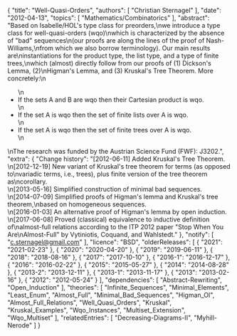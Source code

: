 {
    "title": "Well-Quasi-Orders",
    "authors": [
        "Christian Sternagel"
    ],
    "date": "2012-04-13",
    "topics": [
        "Mathematics/Combinatorics"
    ],
    "abstract": "Based on Isabelle/HOL's type class for preorders,\nwe introduce a type class for well-quasi-orders (wqo)\nwhich is characterized by the absence of \"bad\" sequences\n(our proofs are along the lines of the proof of Nash-Williams,\nfrom which we also borrow terminology). Our main results are\ninstantiations for the product type, the list type, and a type of finite trees,\nwhich (almost) directly follow from our proofs of (1) Dickson's Lemma, (2)\nHigman's Lemma, and (3) Kruskal's Tree Theorem. More concretely:\n<ul>\n<li>If the sets A and B are wqo then their Cartesian product is wqo.</li>\n<li>If the set A is wqo then the set of finite lists over A is wqo.</li>\n<li>If the set A is wqo then the set of finite trees over A is wqo.</li>\n</ul>\nThe research was funded by the Austrian Science Fund (FWF): J3202.",
    "extra": {
        "Change history": "[2012-06-11] Added Kruskal's Tree Theorem.<br>\n[2012-12-19] New variant of Kruskal's tree theorem for terms (as opposed to\nvariadic terms, i.e., trees), plus finite version of the tree theorem as\ncorollary.<br>\n[2013-05-16] Simplified construction of minimal bad sequences.<br>\n[2014-07-09] Simplified proofs of Higman's lemma and Kruskal's tree theorem,\nbased on homogeneous sequences.<br>\n[2016-01-03] An alternative proof of Higman's lemma by open induction.<br>\n[2017-06-08] Proved (classical) equivalence to inductive definition of\nalmost-full relations according to the ITP 2012 paper \"Stop When You Are\nAlmost-Full\" by Vytiniotis, Coquand, and Wahlstedt."
    },
    "notify": [
        "c.sternagel@gmail.com"
    ],
    "licence": "BSD",
    "olderReleases": [
        {
            "2021": "2021-02-23"
        },
        {
            "2020": "2020-04-20"
        },
        {
            "2019": "2019-06-11"
        },
        {
            "2018": "2018-08-16"
        },
        {
            "2017": "2017-10-10"
        },
        {
            "2016-1": "2016-12-17"
        },
        {
            "2016": "2016-02-22"
        },
        {
            "2015": "2015-05-27"
        },
        {
            "2014": "2014-08-28"
        },
        {
            "2013-2": "2013-12-11"
        },
        {
            "2013-1": "2013-11-17"
        },
        {
            "2013": "2013-02-16"
        },
        {
            "2012": "2012-05-24"
        }
    ],
    "dependencies": [
        "Abstract-Rewriting",
        "Open_Induction"
    ],
    "theories": [
        "Infinite_Sequences",
        "Minimal_Elements",
        "Least_Enum",
        "Almost_Full",
        "Minimal_Bad_Sequences",
        "Higman_OI",
        "Almost_Full_Relations",
        "Well_Quasi_Orders",
        "Kruskal",
        "Kruskal_Examples",
        "Wqo_Instances",
        "Multiset_Extension",
        "Wqo_Multiset"
    ],
    "relatedEntries": [
        "Decreasing-Diagrams-II",
        "Myhill-Nerode"
    ]
}